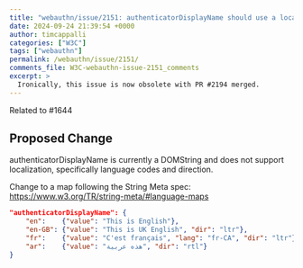 ```yaml
---
title: "webauthn/issue/2151: authenticatorDisplayName should use a localizable language map"
date: 2024-09-24 21:39:54 +0000
author: timcappalli
categories: ["W3C"]
tags: ["webauthn"]
permalink: /webauthn/issue/2151/
comments_file: W3C-webauthn-issue-2151_comments
excerpt: >
  Ironically, this issue is now obsolete with PR #2194 merged.
---
```

Related to #1644

## Proposed Change

authenticatorDisplayName is currently a DOMString and does not support localization, specifically language codes and direction.

Change to a map following the String Meta spec: https://www.w3.org/TR/string-meta/#language-maps

```json
"authenticatorDisplayName": {
    "en":    {"value": "This is English"},
    "en-GB": {"value": "This is UK English", "dir": "ltr"},
    "fr":    {"value": "C'est français", "lang": "fr-CA", "dir": "ltr"},
    "ar":    {"value": "هذه عربية", "dir": "rtl"}
}
```

